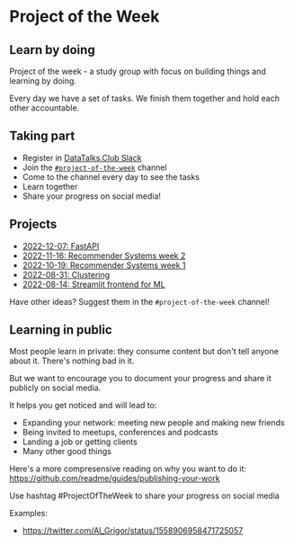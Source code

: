# Project of the Week

## Learn by doing

Project of the week - a study group with focus on building
things and learning by doing. 

Every day we have a set of tasks. We finish
them together and hold each other accountable.


## Taking part

* Register in [DataTalks.Club Slack](https://datatalks.club/slack.html)
* Join the [`#project-of-the-week`](https://app.slack.com/client/T01ATQK62F8/C02BP4FQH36) channel
* Come to the channel every day to see the tasks
* Learn together
* Share your progress on social media!


## Projects 

* [2022-12-07: FastAPI](2022-12-07-fastapi.md)
* [2022-11-16: Recommender Systems week 2](2022-11-16-recommenders-2.md)
* [2022-10-19: Recommender Systems week 1](2022-10-19-recommenders-1.md)
* [2022-08-31: Clustering](2022-08-31-clustering.md)
* [2022-08-14: Streamlit frontend for ML](2022-08-14-frontend.md)

Have other ideas? Suggest them in the `#project-of-the-week` channel! 


## Learning in public

Most people learn in private: they consume content but don't tell
anyone about it. There's nothing bad in it.

But we want to encourage you to document your progress and
share it publicly on social media.

It helps you get noticed and will lead to: 

* Expanding your network: meeting new people and making new friends
* Being invited to meetups, conferences and podcasts
* Landing a job or getting clients
* Many other good things

Here's a more compresensive reading on why you want to do it: https://github.com/readme/guides/publishing-your-work

Use hashtag #ProjectOfTheWeek to share your progress on social media

Examples:

* https://twitter.com/Al_Grigor/status/1558906958471725057
